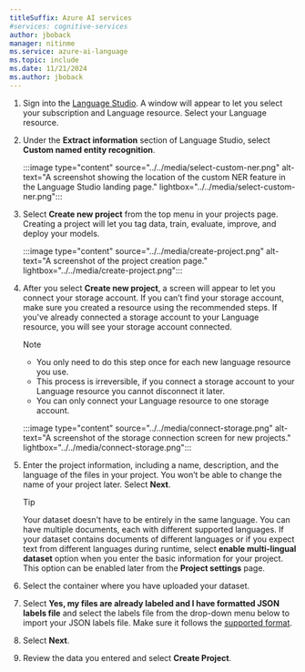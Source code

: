 ```yaml
---
titleSuffix: Azure AI services
#services: cognitive-services
author: jboback
manager: nitinme
ms.service: azure-ai-language
ms.topic: include
ms.date: 11/21/2024
ms.author: jboback
---
```


1. Sign into the [Language Studio](https://aka.ms/languageStudio). A window will appear to let you select your subscription and Language resource. Select your Language resource. 

2. Under the **Extract information** section of Language Studio, select **Custom named entity recognition**.

    :::image type="content" source="../../media/select-custom-ner.png" alt-text="A screenshot showing the location of the custom NER feature in the Language Studio landing page." lightbox="../../media/select-custom-ner.png":::
        

3. Select **Create new project** from the top menu in your projects page. Creating a project will let you tag data, train, evaluate, improve, and deploy your models. 

    :::image type="content" source="../../media/create-project.png" alt-text="A screenshot of the project creation page." lightbox="../../media/create-project.png":::


4.  After you select **Create new project**, a screen will appear to let you connect your storage account. If you can’t find your storage account, make sure you created a resource using the recommended steps. If you've already connected a storage account to your Language resource, you will see your storage account connected.

    >[!NOTE]
    > * You only need to do this step once for each new language resource you use. 
    > * This process is irreversible, if you connect a storage account to your Language resource you cannot disconnect it later.
    > * You can only connect your Language resource to one storage account.

    :::image type="content" source="../../media/connect-storage.png" alt-text="A screenshot of the storage connection screen for new projects." lightbox="../../media/connect-storage.png":::

4. Enter the project information, including a name, description, and the language of the files in your project. You won’t be able to change the name of your project later. Select **Next**.
       
    >[!TIP]
    > Your dataset doesn't have to be entirely in the same language. You can have multiple documents, each with different supported languages. If your dataset contains documents of different languages or if you expect text from different languages during runtime, select **enable multi-lingual dataset** option when you enter the basic information for your project. This option can be enabled later from the **Project settings** page.

5. Select the container where you have uploaded your dataset. 

7. Select **Yes, my files are already labeled and I have formatted JSON labels file** and select the labels file from the drop-down menu below to import your JSON labels file. Make sure it follows the [supported format](../../concepts/data-formats.md).

8.   Select **Next**.

9. Review the data you entered and select **Create Project**.
